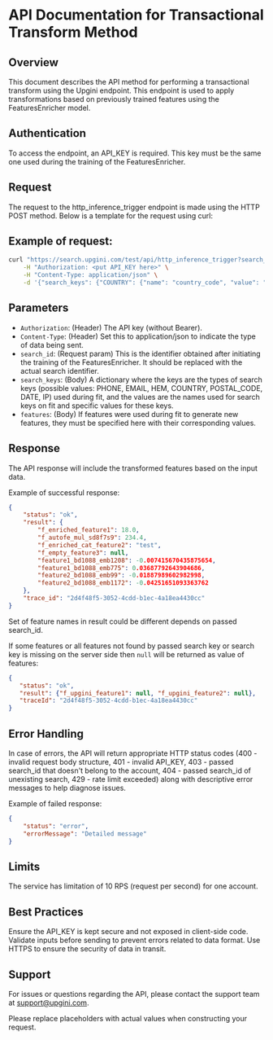 # API Documentation for Transactional Transform Method

## Overview

This document describes the API method for performing a transactional transform using the Upgini endpoint. This endpoint is used to apply transformations based on previously trained features using the FeaturesEnricher model.

## Authentication

To access the endpoint, an API_KEY is required. This key must be the same one used during the training of the FeaturesEnricher.

## Request

The request to the http_inference_trigger endpoint is made using the HTTP POST method. Below is a template for the request using curl:

## Example of request:
```bash
curl "https://search.upgini.com/test/api/http_inference_trigger?search_id=<put search identifier here>" \
    -H "Authorization: <put API_KEY here>" \
    -H "Content-Type: application/json" \
    -d '{"search_keys": {"COUNTRY": {"name": "country_code", "value": "GB"}, "DATE": {"name": "rep_date", "value": "2020-01-01"}, "POSTAL_CODE": {"name": "zip", "value": "111111"}}, "features": {"feature1": "featureValue1", "feature2": "featureValue2}}'
```

## Parameters

* `Authorization`: (Header) The API key (without Bearer).
* `Content-Type`: (Header) Set this to application/json to indicate the type of data being sent.
* `search_id`: (Request param) This is the identifier obtained after initiating the training of the FeaturesEnricher. It should be replaced with the actual search identifier.
* `search_keys`: (Body) A dictionary where the keys are the types of search keys (possible values: PHONE, EMAIL, HEM, COUNTRY, POSTAL_CODE, DATE, IP) used during fit, and the values are the names used for search keys on fit and specific values for these keys.
* `features`: (Body) If features were used during fit to generate new features, they must be specified here with their corresponding values.

## Response

The API response will include the transformed features based on the input data.

Example of successful response:

```json
{
    "status": "ok", 
    "result": {
        "f_enriched_feature1": 18.0,
        "f_autofe_mul_sd8f7s9": 234.4,
        "f_enriched_cat_feature2": "test",
        "f_empty_feature3": null,
        "feature1_bd1088_emb1208": -0.007415670435875654,
        "feature1_bd1088_emb775": 0.03687792643904686,
        "feature2_bd1088_emb99": -0.01887989602982998,
        "feature2_bd1088_emb1172": -0.04251651093363762
    },
    "trace_id": "2d4f48f5-3052-4cdd-b1ec-4a18ea4430cc"
}
```
Set of feature names in result could be different depends on passed search_id.

If some features or all features not found by passed search key or search key is missing on the server side then `null` will be returned as value of features:

```json
{
   "status": "ok",
   "result": {"f_upgini_feature1": null, "f_upgini_feature2": null},
   "traceId": "2d4f48f5-3052-4cdd-b1ec-4a18ea4430cc"
}
```

## Error Handling

In case of errors, the API will return appropriate HTTP status codes (400 - invalid request body structure, 401 - invalid API_KEY, 403 - passed search_id that doesn't belong to the account, 404 - passed search_id of unexisting search, 429 - rate limit exceeded) along with descriptive error messages to help diagnose issues.

Example of failed response:
```json
{
    "status": "error",
    "errorMessage": "Detailed message"
}
```

## Limits

The service has limitation of 10 RPS (request per second) for one account.

## Best Practices

Ensure the API_KEY is kept secure and not exposed in client-side code.
Validate inputs before sending to prevent errors related to data format.
Use HTTPS to ensure the security of data in transit.

## Support

For issues or questions regarding the API, please contact the support team at support@upgini.com.

Please replace placeholders with actual values when constructing your request.
